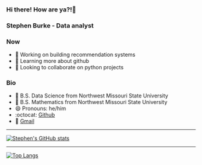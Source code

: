 ### Hi there! How are ya?!👋 

### Stephen Burke - Data analyst

### Now
- 🔭 Working on building recommendation systems
- 🌱 Learning more about github
- 👯 Looking to collaborate on python projects

### Bio
- 📜 B.S. Data Science from Northwest Missouri State University
- 📜 B.S. Mathematics from Northwest Missouri State University
- 😄 Pronouns: he/him
- :octocat: [Github](https://github.com/StephenBurke)
- :email: [Gmail](burke.stephenpaul@gmail.com)
___

[![Stephen's GitHub stats](https://github-readme-stats.vercel.app/api?username=StephenBurke&show_icons=true&theme=panda)](https://github.com/anuraghazra/github-readme-stats)
___
[![Top Langs](https://github-readme-stats.vercel.app/api/top-langs/?username=StephenBurke&show_icons=true&theme=panda&layout=compact)](https://github.com/anuraghazra/github-readme-stats)


<!--
<a href="https://github.com/anuraghazra/github-readme-stats">
  <img align="center" src="https://github-readme-stats.vercel.app/api?username=StephenBurke&show_icons=true&theme=panda" />
</a>
<a href="https://github.com/anuraghazra/github-readme-stats">
  <img align="center" src="https://github-readme-stats.vercel.app/api/top-langs/?username=StephenBurke&show_icons=true&theme=panda&layout=compact" />
</a>


Here are some ideas to get you started:

- 🤔 I’m looking for help with ...
- 💬 Ask me about ...
- 📫 How to reach me: ...
- 😄 Pronouns: ...
- ⚡ Fun fact: ...
-->
